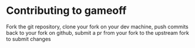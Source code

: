 # Contributing to gameoff

Fork the git repository, clone your fork on your dev machine, push commits back
to your fork on github, submit a pr from your fork to the upstream fork to
submit changes

